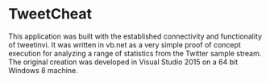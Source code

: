 # TweetCheat

This application was built with the established connectivity and functionality of tweetinvi.
It was written in vb.net as a very simple proof of concept execution for analyzing a range of statistics from the Twitter sample stream.
The original creation was developed in Visual Studio 2015 on a 64 bit Windows 8 machine.
